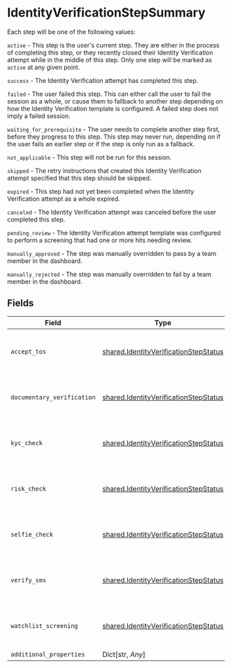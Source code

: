 # IdentityVerificationStepSummary

Each step will be one of the following values:


`active` - This step is the user's current step. They are either in the process of completing this step, or they recently closed their Identity Verification attempt while in the middle of this step. Only one step will be marked as `active` at any given point.

`success` - The Identity Verification attempt has completed this step.

`failed` - The user failed this step. This can either call the user to fail the session as a whole, or cause them to fallback to another step depending on how the Identity Verification template is configured. A failed step does not imply a failed session.

`waiting_for_prerequisite` - The user needs to complete another step first, before they progress to this step. This step may never run, depending on if the user fails an earlier step or if the step is only run as a fallback.

`not_applicable` - This step will not be run for this session.

`skipped` - The retry instructions that created this Identity Verification attempt specified that this step should be skipped.

`expired` - This step had not yet been completed when the Identity Verification attempt as a whole expired.

`canceled` - The Identity Verification attempt was canceled before the user completed this step.

`pending_review` - The Identity Verification attempt template was configured to perform a screening that had one or more hits needing review.

`manually_approved` - The step was manually overridden to pass by a team member in the dashboard.

`manually_rejected` - The step was manually overridden to fail by a team member in the dashboard.


## Fields

| Field                                                                                          | Type                                                                                           | Required                                                                                       | Description                                                                                    | Example                                                                                        |
| ---------------------------------------------------------------------------------------------- | ---------------------------------------------------------------------------------------------- | ---------------------------------------------------------------------------------------------- | ---------------------------------------------------------------------------------------------- | ---------------------------------------------------------------------------------------------- |
| `accept_tos`                                                                                   | [shared.IdentityVerificationStepStatus](../../models/shared/identityverificationstepstatus.md) | :heavy_check_mark:                                                                             | The status of a step in the identity verification process.                                     | success                                                                                        |
| `documentary_verification`                                                                     | [shared.IdentityVerificationStepStatus](../../models/shared/identityverificationstepstatus.md) | :heavy_check_mark:                                                                             | The status of a step in the identity verification process.                                     | success                                                                                        |
| `kyc_check`                                                                                    | [shared.IdentityVerificationStepStatus](../../models/shared/identityverificationstepstatus.md) | :heavy_check_mark:                                                                             | The status of a step in the identity verification process.                                     | success                                                                                        |
| `risk_check`                                                                                   | [shared.IdentityVerificationStepStatus](../../models/shared/identityverificationstepstatus.md) | :heavy_check_mark:                                                                             | The status of a step in the identity verification process.                                     | success                                                                                        |
| `selfie_check`                                                                                 | [shared.IdentityVerificationStepStatus](../../models/shared/identityverificationstepstatus.md) | :heavy_check_mark:                                                                             | The status of a step in the identity verification process.                                     | success                                                                                        |
| `verify_sms`                                                                                   | [shared.IdentityVerificationStepStatus](../../models/shared/identityverificationstepstatus.md) | :heavy_check_mark:                                                                             | The status of a step in the identity verification process.                                     | success                                                                                        |
| `watchlist_screening`                                                                          | [shared.IdentityVerificationStepStatus](../../models/shared/identityverificationstepstatus.md) | :heavy_check_mark:                                                                             | The status of a step in the identity verification process.                                     | success                                                                                        |
| `additional_properties`                                                                        | Dict[str, *Any*]                                                                               | :heavy_minus_sign:                                                                             | N/A                                                                                            |                                                                                                |